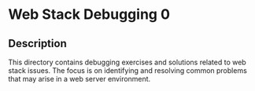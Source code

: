 # Web Stack Debugging 0
## Description

This directory contains debugging exercises and solutions related to web stack issues. The focus is on identifying and resolving common problems that may arise in a web server environment.
